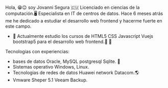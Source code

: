 Hola,  😁😉
soy Jovanni Segura 🇨🇺 Licenciado en ciencias de la computación.🖥️ Especialista en IT de centros de datos. Hace 6 meses atrás me he dedicado a estudiar el desarrollo web frontend y hacerme fuerte en este campo.

- 🌱 Actualmente estudio los cursos de HTML5 CSS Javascript Vuejs bootstrap5 para el desarrollo web frontend.💪 💯

Tecnologias con experiencias:

- bases de datos Oracle, MySQL postgresql Sqlite. 💪
- Sistemas operativo Windows, Linux.
- Tecnologias de redes de datos Huawei network Datacom.🌎
- Vmware Sheper 5.1 Veeam Backup.
